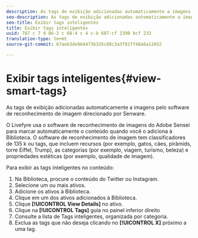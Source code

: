 ```yaml
---
description: As tags de exibição adicionadas automaticamente a imagens pelo software de reconhecimento de imagem direcionado por Senware.
seo-description: As tags de exibição adicionadas automaticamente a imagens pelo software de reconhecimento de imagem direcionado por Senware.
seo-title: Exibir tags inteligentes
title: Exibir tags inteligentes
uuid: 787 c 7 d 86-2 c 68-4 c 4 c-b 687-cf 2390 bcf 233
translation-type: tm+mt
source-git-commit: 67aeb3de964473b326c88c3a3f81ff48a6a12652

---
```



# Exibir tags inteligentes{#view-smart-tags}

As tags de exibição adicionadas automaticamente a imagens pelo software de reconhecimento de imagem direcionado por Senware.

O Livefyre usa o software de reconhecimento de imagens do Adobe Sensei para marcar automaticamente o conteúdo quando você o adiciona à Biblioteca. O software de reconhecimento de imagem tem classificadores de 135 k ou tags, que incluem recursos (por exemplo, gatos, cães, pirâmids, torre Eiffel, Trump), as categorias (por exemplo, viagem, turismo, beleza) e propriedades estéticas (por exemplo, qualidade de imagem).

Para exibir as tags inteligentes no conteúdo:

1. Na Biblioteca, procure o conteúdo do Twitter ou Instagram.
1. Selecione um ou mais ativos.
1. Adicione os ativos à Biblioteca.
1. Clique em um dos ativos adicionados à Biblioteca.
1. Clique **[!UICONTROL View Details]** no ativo.
1. Clique na **[!UICONTROL Tags]** guia no painel inferior direito
1. Consulte a lista de Tags inteligentes, organizada por categoria.
1. Exclua as tags que não deseja clicando no **[!UICONTROL X]** próximo a uma tag.

